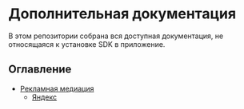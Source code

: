 # Дополнительная документация

В этом репозитории собрана вся доступная документация,  не относящаяся к установке SDK в приложение.

## Оглавление
* [Рекламная медиация](adapters/ADAPTERS.md)  
    * [Яндекс](adapters/YANDEX_ADAPTER.md)
